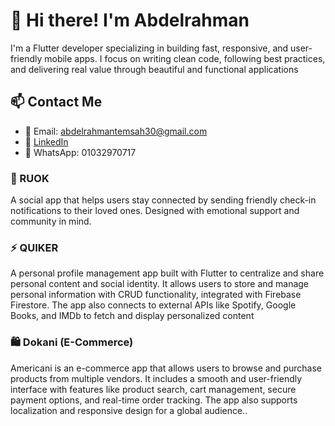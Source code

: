 # 👋 Hi there! I'm Abdelrahman

I'm a Flutter developer specializing in building fast, responsive, and user-friendly mobile apps. I focus on writing clean code, following best practices, and delivering real value through beautiful and functional applications

## 📫 Contact Me
- 📧 Email: abdelrahmantemsah30@gmail.com  
- 💼 [LinkedIn](https://linkedin.com/in/abdelrahman-temsah-8804292a3)  
- 📱 WhatsApp: 01032970717  

### 🤝 RUOK  
A social app that helps users stay connected by sending friendly check-in notifications to their loved ones. Designed with emotional support and community in mind.

### ⚡ QUIKER  
A personal profile management app built with Flutter to centralize and share personal content and social identity.
It allows users to store and manage personal information with CRUD functionality, integrated with Firebase Firestore. 
The app also connects to external APIs like Spotify, Google Books, and IMDb to fetch and display personalized content

### 🛍️ Dokani (E-Commerce)  
Americani is an e-commerce app that allows users to browse and purchase products from multiple vendors. It includes a smooth and user-friendly interface with features like product search, cart management, secure payment options, and real-time order tracking. The app also supports localization and responsive design for a global audience..



